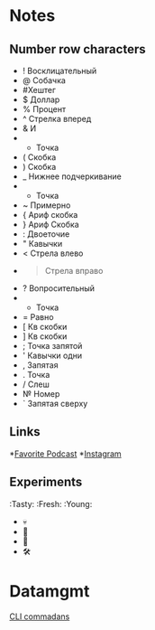 # Notes
## Number row characters
* ! Восклицательный 
* @ Собачка
* \#Хештег
* $ Доллар
* % Процент
* ^ Стрелка вперед
* & И
* * Точка
* ( Скобка
* ) Скобка
* _ Нижнее подчеркивание
* + Точка
* ~ Примерно
* { Ариф скобка
* } Ариф Скобка
* : Двоеточие
* " Кавычки
* < Стрела влево
* > Стрела вправо
* ? Вопросительный
* - Точка
* = Равно
* [ Кв скобки
* ] Кв скобки
* ; Точка запятой
* ' Кавычки одни
* , Запятая
* . Точка
* / Слеш
* № Номер
* ` Запятая сверху




## Links
*[Favorite Podcast](https://youtu.be/mm4Hm1590mk?si=tkzIOzMohQqaZVEy)
*[Instagram](https://www.instagram.com/amaro_amente/?__pwa=1#)


## Experiments
:Tasty:
:Fresh:
:Young:
* 💀
* 👋
* 🐞
* 🛠️

# Datamgmt


[CLI commadans](Docs/Cli.md)